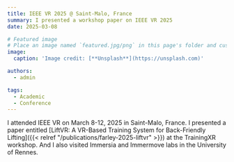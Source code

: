 ```yaml
---
title: IEEE VR 2025 @ Saint-Malo, France
summary: I presented a workshop paper on IEEE VR 2025
date: 2025-03-08

# Featured image
# Place an image named `featured.jpg/png` in this page's folder and customize its options here.
image:
  caption: 'Image credit: [**Unsplash**](https://unsplash.com)'

authors:
  - admin

tags:
  - Academic
  - Conference
---
```

I attended IEEE VR on March 8-12, 2025 in Saint-Malo, France. I presented a paper entitled [LiftVR: A VR-Based Training System for Back-Friendly Lifting]({{< relref "/publications/farley-2025-liftvr" >}}) at the TrainingXR workshop. And I also visited Immersia and Immermove labs in the University of Rennes.
